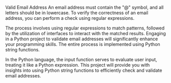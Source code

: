 Valid Email Address
An email address must contain the "@" symbol, and all letters should be in lowercase. To verify the correctness of an email address, you can perform a check using regular expressions.

The process involves using regular expressions to match patterns, followed by the utilization of interfaces to interact with the matched results. Engaging in a Python project to validate email addresses will significantly enhance your programming skills. The entire process is implemented using Python string functions.

In the Python language, the input function serves to evaluate user input, treating it like a Python expression. This project will provide you with insights into using Python string functions to efficiently check and validate email addresses.






